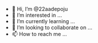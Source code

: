 - 👋 Hi, I’m @22aadepoju
- 👀 I’m interested in ...
- 🌱 I’m currently learning ...
- 💞️ I’m looking to collaborate on ...
- 📫 How to reach me ...

<!---
22aadepoju/22aadepoju is a ✨ special ✨ repository because its `README.md` (this file) appears on your GitHub profile.
You can click the Preview link to take a look at your changes.
--->
